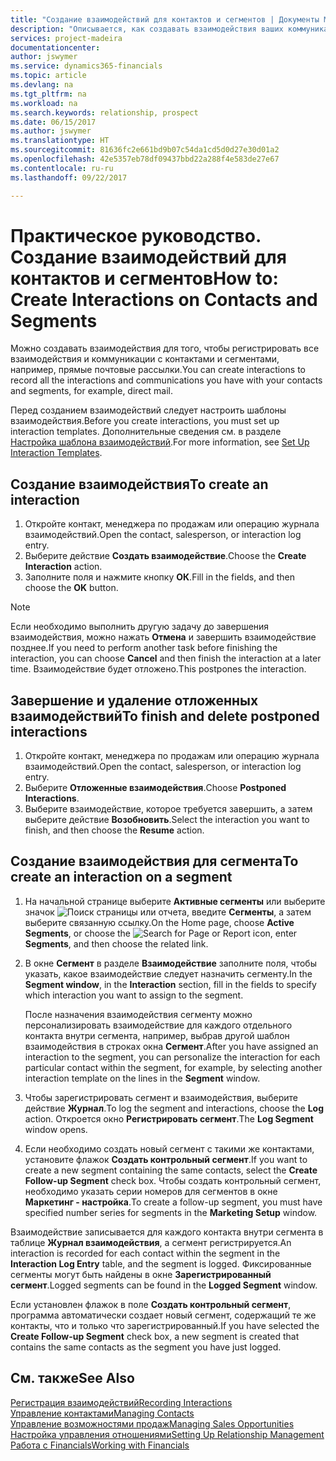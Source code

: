 ```yaml
---
title: "Создание взаимодействий для контактов и сегментов | Документы Майкрософт"
description: "Описывается, как создавать взаимодействия ваших коммуникаций с контактами и сегментами в Financials, например прямые почтовые рассылки."
services: project-madeira
documentationcenter: 
author: jswymer
ms.service: dynamics365-financials
ms.topic: article
ms.devlang: na
ms.tgt_pltfrm: na
ms.workload: na
ms.search.keywords: relationship, prospect
ms.date: 06/15/2017
ms.author: jswymer
ms.translationtype: HT
ms.sourcegitcommit: 81636fc2e661bd9b07c54da1cd5d0d27e30d01a2
ms.openlocfilehash: 42e5357eb78df09437bbd22a288f4e583de27e67
ms.contentlocale: ru-ru
ms.lasthandoff: 09/22/2017

---
```

# <a name="how-to-create-interactions-on-contacts-and-segments"></a><span data-ttu-id="2ce81-103">Практическое руководство. Создание взаимодействий для контактов и сегментов</span><span class="sxs-lookup"><span data-stu-id="2ce81-103">How to: Create Interactions on Contacts and Segments</span></span>
<span data-ttu-id="2ce81-104">Можно создавать взаимодействия для того, чтобы регистрировать все взаимодействия и коммуникации с контактами и сегментами, например, прямые почтовые рассылки.</span><span class="sxs-lookup"><span data-stu-id="2ce81-104">You can create interactions to record all the interactions and communications you have with your contacts and segments, for example, direct mail.</span></span>

<span data-ttu-id="2ce81-105">Перед созданием взаимодействий следует настроить шаблоны взаимодействия.</span><span class="sxs-lookup"><span data-stu-id="2ce81-105">Before you create interactions, you must set up interaction templates.</span></span> <span data-ttu-id="2ce81-106">Дополнительные сведения см. в разделе [Настройка шаблона взаимодействий](marketing-interactions.md).</span><span class="sxs-lookup"><span data-stu-id="2ce81-106">For more information, see  [Set Up Interaction Templates](marketing-interactions.md).</span></span>

## <a name="to-create-an-interaction"></a><span data-ttu-id="2ce81-107">Создание взаимодействия</span><span class="sxs-lookup"><span data-stu-id="2ce81-107">To create an interaction</span></span>
1. <span data-ttu-id="2ce81-108">Откройте контакт, менеджера по продажам или операцию журнала взаимодействий.</span><span class="sxs-lookup"><span data-stu-id="2ce81-108">Open the contact, salesperson, or interaction log entry.</span></span>
2. <span data-ttu-id="2ce81-109">Выберите действие **Создать взаимодействие**.</span><span class="sxs-lookup"><span data-stu-id="2ce81-109">Choose the **Create Interaction** action.</span></span>
3. <span data-ttu-id="2ce81-110">Заполните поля и нажмите кнопку **ОК**.</span><span class="sxs-lookup"><span data-stu-id="2ce81-110">Fill in the fields, and then choose the **OK** button.</span></span>

> [!NOTE]  
>   <span data-ttu-id="2ce81-111">Если необходимо выполнить другую задачу до завершения взаимодействия, можно нажать **Отмена** и завершить взаимодействие позднее.</span><span class="sxs-lookup"><span data-stu-id="2ce81-111">If you need to perform another task before finishing the interaction, you can choose **Cancel** and then finish the interaction at a later time.</span></span> <span data-ttu-id="2ce81-112">Взаимодействие будет отложено.</span><span class="sxs-lookup"><span data-stu-id="2ce81-112">This postpones the interaction.</span></span>

## <a name="to-finish-and-delete-postponed-interactions"></a><span data-ttu-id="2ce81-113">Завершение и удаление отложенных взаимодействий</span><span class="sxs-lookup"><span data-stu-id="2ce81-113">To finish and delete postponed interactions</span></span>
1. <span data-ttu-id="2ce81-114">Откройте контакт, менеджера по продажам или операцию журнала взаимодействий.</span><span class="sxs-lookup"><span data-stu-id="2ce81-114">Open the contact, salesperson, or interaction log entry.</span></span>
2. <span data-ttu-id="2ce81-115">Выберите **Отложенные взаимодействия**.</span><span class="sxs-lookup"><span data-stu-id="2ce81-115">Choose **Postponed Interactions**.</span></span>
3. <span data-ttu-id="2ce81-116">Выберите взаимодействие, которое требуется завершить, а затем выберите действие **Возобновить**.</span><span class="sxs-lookup"><span data-stu-id="2ce81-116">Select the interaction you want to finish, and then choose the **Resume** action.</span></span>

## <a name="to-create-an-interaction-on-a-segment"></a><span data-ttu-id="2ce81-117">Создание взаимодействия для сегмента</span><span class="sxs-lookup"><span data-stu-id="2ce81-117">To create an interaction on a segment</span></span>
1. <span data-ttu-id="2ce81-118">На начальной странице выберите **Активные сегменты** или выберите значок ![Поиск страницы или отчета](media/ui-search/search_small.png "Значок поиска страницы или отчета"), введите **Сегменты**, а затем выберите связанную ссылку.</span><span class="sxs-lookup"><span data-stu-id="2ce81-118">On the Home page, choose **Active Segments**, or choose the ![Search for Page or Report](media/ui-search/search_small.png "Search for Page or Report icon") icon, enter **Segments**, and then choose the related link.</span></span>
2. <span data-ttu-id="2ce81-119">В окне **Сегмент** в разделе **Взаимодействие** заполните поля, чтобы указать, какое взаимодействие следует назначить сегменту.</span><span class="sxs-lookup"><span data-stu-id="2ce81-119">In the **Segment window**, in the **Interaction** section, fill in the fields to specify which interaction you want to assign to the segment.</span></span>

    <span data-ttu-id="2ce81-120">После назначения взаимодействия сегменту можно персонализировать взаимодействие для каждого отдельного контакта внутри сегмента, например, выбрав другой шаблон взаимодействия в строках окна **Сегмент**.</span><span class="sxs-lookup"><span data-stu-id="2ce81-120">After you have assigned an interaction to the segment, you can personalize the interaction for each particular contact within the segment, for example, by selecting another interaction template on the lines in the **Segment** window.</span></span>  
3. <span data-ttu-id="2ce81-121">Чтобы зарегистрировать сегмент и взаимодействия, выберите действие **Журнал**.</span><span class="sxs-lookup"><span data-stu-id="2ce81-121">To log the segment and interactions, choose the **Log** action.</span></span> <span data-ttu-id="2ce81-122">Откроется окно **Регистрировать сегмент**.</span><span class="sxs-lookup"><span data-stu-id="2ce81-122">The **Log Segment** window opens.</span></span>
4. <span data-ttu-id="2ce81-123">Если необходимо создать новый сегмент с такими же контактами, установите флажок **Создать контрольный сегмент**.</span><span class="sxs-lookup"><span data-stu-id="2ce81-123">If you want to create a new segment containing the same contacts, select the **Create Follow-up Segment** check box.</span></span> <span data-ttu-id="2ce81-124">Чтобы создать контрольный сегмент, необходимо указать серии номеров для сегментов в окне **Маркетинг - настройка**.</span><span class="sxs-lookup"><span data-stu-id="2ce81-124">To create a follow-up segment, you must have specified number series for segments in the **Marketing Setup** window.</span></span>

<span data-ttu-id="2ce81-125">Взаимодействие записывается для каждого контакта внутри сегмента в таблице **Журнал взаимодействия**, а сегмент регистрируется.</span><span class="sxs-lookup"><span data-stu-id="2ce81-125">An interaction is recorded for each contact within the segment in the **Interaction Log Entry** table, and the segment is logged.</span></span> <span data-ttu-id="2ce81-126">Фиксированные сегменты могут быть найдены в окне **Зарегистрированный cегмент**.</span><span class="sxs-lookup"><span data-stu-id="2ce81-126">Logged segments can be found in the **Logged Segment** window.</span></span>

<span data-ttu-id="2ce81-127">Если установлен флажок в поле **Создать контрольный сегмент**, программа автоматически создает новый сегмент, содержащий те же контакты, что и только что зарегистрированный.</span><span class="sxs-lookup"><span data-stu-id="2ce81-127">If you have selected the **Create Follow-up Segment** check box, a new segment is created that contains the same contacts as the segment you have just logged.</span></span>

## <a name="see-also"></a><span data-ttu-id="2ce81-128">См. также</span><span class="sxs-lookup"><span data-stu-id="2ce81-128">See Also</span></span>
[<span data-ttu-id="2ce81-129">Регистрация взаимодействий</span><span class="sxs-lookup"><span data-stu-id="2ce81-129">Recording Interactions</span></span>](marketing-interactions.md)  
[<span data-ttu-id="2ce81-130">Управление контактами</span><span class="sxs-lookup"><span data-stu-id="2ce81-130">Managing Contacts</span></span>](marketing-contacts.md)  
[<span data-ttu-id="2ce81-131">Управление возможностями продаж</span><span class="sxs-lookup"><span data-stu-id="2ce81-131">Managing Sales Opportunities</span></span>](marketing-manage-sales-opportunities.md)  
[<span data-ttu-id="2ce81-132">Настройка управления отношениями</span><span class="sxs-lookup"><span data-stu-id="2ce81-132">Setting Up Relationship Management</span></span>](marketing-setup-marketing.md)  
[<span data-ttu-id="2ce81-133">Работа с Financials</span><span class="sxs-lookup"><span data-stu-id="2ce81-133">Working with Financials</span></span>](ui-work-product.md)

